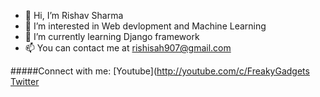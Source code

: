 - 👋 Hi, I’m Rishav Sharma
- 👀 I’m interested in Web devlopment and Machine Learning
- 🌱 I’m currently learning Django framework
- 📫 You can contact me at rishisah907@gmail.com

#####Connect with me:
[Youtube](http://youtube.com/c/FreakyGadgets
[Twitter](http://twitter.com/hrishavsharma)

<!---
rishiqwerty/rishiqwerty is a ✨ special ✨ repository because its `README.md` (this file) appears on your GitHub profile.
You can click the Preview link to take a look at your changes.
--->
